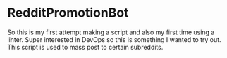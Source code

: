 # RedditPromotionBot

So this is my first attempt making a script and also my first time using a linter. Super interested in DevOps so this is something I wanted to try out.
This script is used to mass post to certain subreddits.

